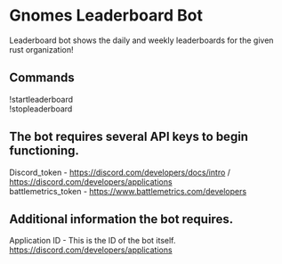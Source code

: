 # Gnomes Leaderboard Bot
Leaderboard bot shows the daily and weekly leaderboards for the given rust organization!


Commands
--------------------------
!startleaderboard <br />
!stopleaderboard <br />

The bot requires several API keys to begin functioning.
--------------------------
Discord_token - https://discord.com/developers/docs/intro / https://discord.com/developers/applications <br />
battlemetrics_token - https://www.battlemetrics.com/developers <br />

Additional information the bot requires.
--------------------------
Application ID - This is the ID of the bot itself. https://discord.com/developers/applications <br />

